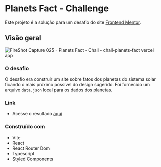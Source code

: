 # Planets Fact - Challenge

Este projeto é a solução para um  desafio do site [Frontend Mentor](https://www.frontendmentor.io/).

## Visão geral

![FireShot Capture 025 - Planets Fact - Chall -  chall-planets-fact vercel app](https://github.com/user-attachments/assets/160c99f3-a694-4c16-888f-4791b5d949ef)

### O desafio

O desafio era construir um site sobre fatos dos planetas do sistema solar ficando o mais próximo possível do design sugerido. Foi fornecido um arquivo `data.json` local para os dados dos planetas. 

### Link

- Acesse o resultado [aqui](https://chall-planets-fact.vercel.app/)

### Construído com

- Vite
- React
- React Router Dom
- Typescript
- Styled Components
